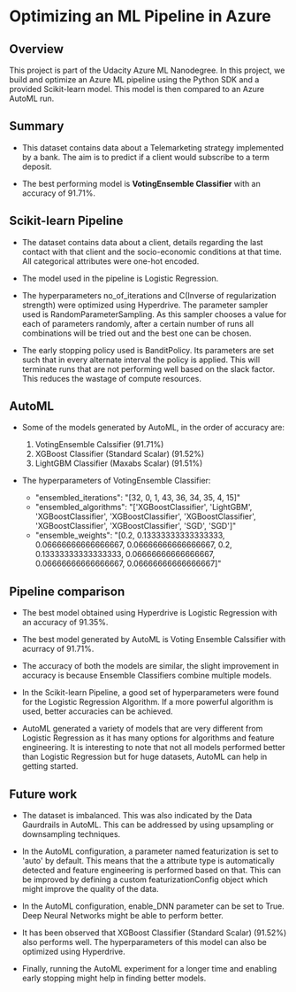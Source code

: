 # Optimizing an ML Pipeline in Azure
## Overview
This project is part of the Udacity Azure ML Nanodegree. In this project, we build and optimize an Azure ML pipeline using the Python SDK and a provided Scikit-learn model. This model is then compared to an Azure AutoML run.

## Summary
* This dataset contains data about a Telemarketing strategy implemented by a bank. The aim is to predict if a client would subscribe to a term deposit.

* The best performing model is **VotingEnsemble Classifier** with an accuracy of 91.71%.

## Scikit-learn Pipeline
* The dataset contains data about a client, details regarding the last contact with that client and the socio-economic conditions at that time. All categorical attributes were one-hot encoded.

* The model used in the pipeline is Logistic Regression. 

* The hyperparameters no_of_iterations and C(Inverse of regularization strength) were optimized using Hyperdrive. The parameter sampler used is RandomParameterSampling. As this sampler chooses a value for each of parameters randomly, after a certain number of runs all combinations will be tried out and the best one can be chosen.

* The early stopping policy used is BanditPolicy. Its parameters are set such that in every alternate interval the policy is applied. This will terminate runs that are not performing well based on the slack factor. This reduces the wastage of compute resources.

## AutoML
* Some of the models generated by AutoML, in the order of accuracy are:
  1. VotingEnsemble Calssifier                     (91.71%) 
  1. XGBoost Classifier (Standard Scalar)          (91.52%)
  1. LightGBM Classifier (Maxabs Scalar)           (91.51%)
  
* The hyperparameters of VotingEnsemble Classifier:
  * "ensembled_iterations": "[32, 0, 1, 43, 36, 34, 35, 4, 15]"
  * "ensembled_algorithms": "['XGBoostClassifier', 'LightGBM', 'XGBoostClassifier', 'XGBoostClassifier', 'XGBoostClassifier', 'XGBoostClassifier', 'XGBoostClassifier', 'SGD', 'SGD']"
  * "ensemble_weights": "[0.2, 0.13333333333333333, 0.06666666666666667, 0.06666666666666667, 0.2, 0.13333333333333333, 0.06666666666666667, 0.06666666666666667, 0.06666666666666667]"

## Pipeline comparison
* The best model obtained using Hyperdrive is Logistic Regression with an accuracy of 91.35%.
* The best model generated by AutoML is Voting Ensemble Calssifier with acurracy of 91.71%.

* The accuracy of both the models are similar, the slight improvement in accuracy is because Ensemble Classifiers combine multiple models.

* In the Scikit-learn Pipeline, a good set of hyperparameters were found for the Logistic Regression Algorithm. If a more powerful algorithm is used, better accuracies can be achieved.

* AutoML generated a variety of models that are very different from Logistic Regression as it has many options for algorithms and feature engineering. It is interesting to note that not all models performed better than Logistic Regression but for huge datasets, AutoML can help in getting started.


## Future work
* The dataset is imbalanced. This was also indicated by the Data Gaurdrails in AutoML. This can be addressed by using upsampling or downsampling techniques.

* In the AutoML configuration, a parameter named featurization is set to 'auto' by default. This means that the a attribute type is automatically detected and feature engineering is performed based on that. This can be improved by defining a custom featurizationConfig object which might improve the quality of the data.

* In the AutoML configuration, enable_DNN parameter can be set to True. Deep Neural Networks might be able to perform better.

* It has been observed that XGBoost Classifier (Standard Scalar)  (91.52%)  also performs well. The hyperparameters of this model can also be optimized using Hyperdrive.

* Finally, running the AutoML experiment for a longer time and enabling early stopping might help in finding better models.
